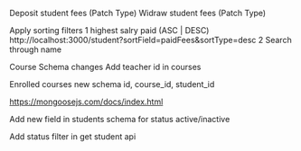Deposit student fees (Patch Type)
Widraw student fees (Patch Type)

Apply sorting filters
1 highest salry paid (ASC | DESC)
http://localhost:3000/student?sortField=paidFees&sortType=desc
2 Search through name

Course Schema changes
Add teacher id in courses


Enrolled courses new schema
id, course_id, student_id

https://mongoosejs.com/docs/index.html


Add new field in students schema for status active/inactive


Add status filter in get student api